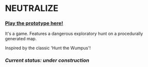 # NEUTRALIZE

### [Play the prototype here!](http://marycourtland.github.io/NeutralizeGame/prototype.html)

It's a game. Features a dangerous exploratory hunt on a procedurally generated map.

Inspired by the classic 'Hunt the Wumpus'!

### _Current status: under construction_

